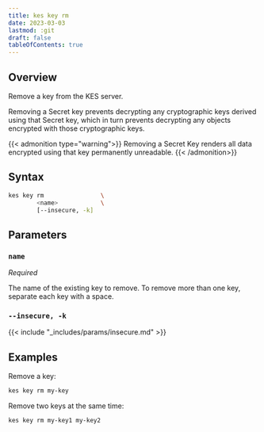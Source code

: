 ```yaml
---
title: kes key rm
date: 2023-03-03
lastmod: :git
draft: false
tableOfContents: true
---
```


## Overview

Remove a key from the KES server.

Removing a Secret key prevents decrypting any cryptographic keys derived using that Secret key, which in turn prevents decrypting any objects encrypted with those cryptographic keys. 

{{< admonition type="warning">}}
Removing a Secret Key renders all data encrypted using that key permanently unreadable.
{{< /admonition>}}

## Syntax

```sh
kes key rm                \
        <name>            \
        [--insecure, -k]
```

## Parameters

### `name`

_Required_

The name of the existing key to remove.
To remove more than one key, separate each key with a space.

### `--insecure, -k`

{{< include "_includes/params/insecure.md" >}}

## Examples

Remove a key:

```sh {.copy}
kes key rm my-key
```

Remove two keys at the same time:

```sh {.copy}
kes key rm my-key1 my-key2
```
